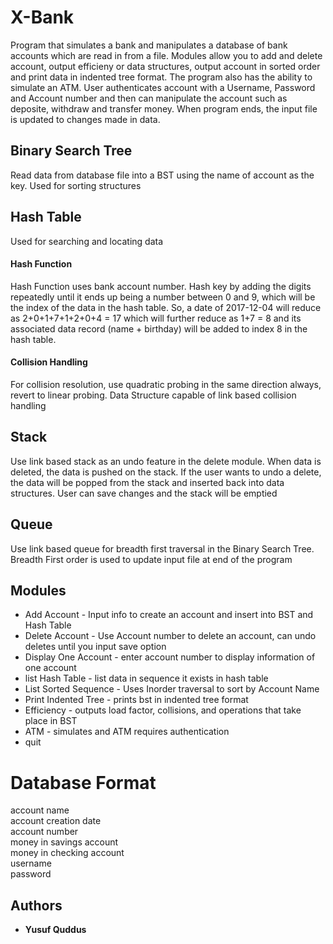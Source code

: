 # X-Bank
Program that simulates a bank and manipulates a database of bank accounts which are read in from a file. Modules allow you to add
and delete account, output efficieny or data structures, output account in sorted order and print data in indented tree format. 
The program also has the ability to simulate an ATM. User authenticates account with a Username, Password and Account number and then
can manipulate the account such as deposite, withdraw and transfer money. When program ends, the input file is updated to changes made in 
data. 

## Binary Search Tree

Read data from database file into a BST using the name of account as the key. Used for sorting structures

## Hash Table
Used for searching and locating data

#### Hash Function

Hash Function uses bank account number. Hash key by adding the digits repeatedly until it ends up being a number between 0 and 9, which will be the index of the data in the hash table. So, a date of 2017-12-04 will reduce as 2+0+1+7+1+2+0+4 = 17 which will further reduce as 1+7 = 8 and its associated data record (name + birthday) will be added to index 8 in the hash table.

#### Collision Handling

For collision resolution, use quadratic probing in the same direction always, revert to linear probing. Data Structure capable of link based collision handling

## Stack
Use link based stack as an undo feature in the delete module. When data is deleted, the data is pushed on the stack. If the user wants to undo a delete, the data will be popped from the stack and inserted back into data structures. User can save changes and the stack will be emptied

## Queue
Use link based queue for breadth first traversal in the Binary Search Tree. Breadth First order is used to update input file at end of the program

## Modules
* Add Account  - Input info to create an account and insert into BST and Hash Table
* Delete Account - Use Account number to delete an account, can undo deletes until you input save option
* Display One Account - enter account number to display information of one account
* list Hash Table - list data in sequence it exists in hash table
* List Sorted Sequence - Uses Inorder traversal to sort by Account Name
* Print Indented Tree - prints bst in indented tree format
* Efficiency - outputs load factor, collisions, and operations that take place in BST
* ATM - simulates and ATM requires authentication
* quit

# Database Format
account name<br />
account creation date<br />
account number<br />
money in savings account<br />
money in checking account<br />
username<br />
password<br />

## Authors

* **Yusuf Quddus**
